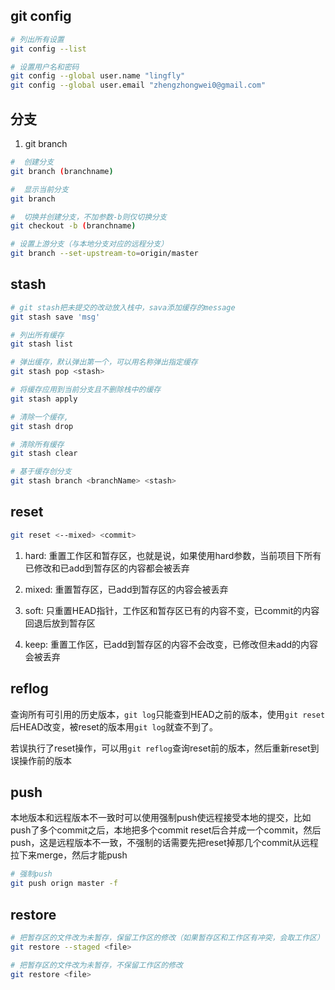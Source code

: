 
## git config

```sh
# 列出所有设置
git config --list

# 设置用户名和密码
git config --global user.name "lingfly"
git config --global user.email "zhengzhongwei0@gmail.com"

```

## 分支

1. git branch
```sh
#  创建分支 
git branch (branchname)

#  显示当前分支 
git branch

#  切换并创建分支，不加参数-b则仅切换分支 
git checkout -b (branchname)

# 设置上游分支（与本地分支对应的远程分支）
git branch --set-upstream-to=origin/master


```

## stash

```sh
# git stash把未提交的改动放入栈中，sava添加缓存的message
git stash save 'msg'

# 列出所有缓存
git stash list

# 弹出缓存，默认弹出第一个，可以用名称弹出指定缓存
git stash pop <stash>

# 将缓存应用到当前分支且不删除栈中的缓存
git stash apply

# 清除一个缓存,
git stash drop

# 清除所有缓存
git stash clear

# 基于缓存创分支
git stash branch <branchName> <stash>


```


## reset

```sh
git reset <--mixed> <commit>
```

1. hard: 重置工作区和暂存区，也就是说，如果使用hard参数，当前项目下所有已修改和已add到暂存区的内容都会被丢弃

2. mixed: 重置暂存区，已add到暂存区的内容会被丢弃

3. soft: 只重置HEAD指针，工作区和暂存区已有的内容不变，已commit的内容回退后放到暂存区

4. keep: 重置工作区，已add到暂存区的内容不会改变，已修改但未add的内容会被丢弃

## reflog

查询所有可引用的历史版本，`git log`只能查到HEAD之前的版本，使用`git reset`后HEAD改变，被reset的版本用`git log`就查不到了。

若误执行了reset操作，可以用`git reflog`查询reset前的版本，然后重新reset到误操作前的版本

## push

本地版本和远程版本不一致时可以使用强制push使远程接受本地的提交，比如push了多个commit之后，本地把多个commit reset后合并成一个commit，然后push，这是远程版本不一致，不强制的话需要先把reset掉那几个commit从远程拉下来merge，然后才能push

```sh
# 强制push
git push orign master -f
```

## restore

```sh
# 把暂存区的文件改为未暂存，保留工作区的修改（如果暂存区和工作区有冲突，会取工作区）
git restore --staged <file>

# 把暂存区的文件改为未暂存，不保留工作区的修改
git restore <file>
```